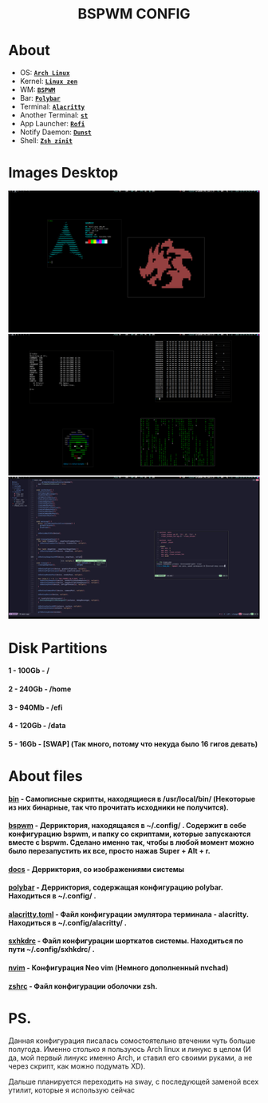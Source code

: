 # <center>BSPWM CONFIG</center>
# About 
 - OS: [**`Arch Linux`**](https://archlinux.org/)
 - Kernel: [**`Linux zen`**](https://github.com/zen-kernel/zen-kernel)
 - WM: [**`BSPWM`**](https://github.com/baskerville/bspwm)
 - Bar: [**`Polybar`**](https://github.com/polybar/polybar)
 - Terminal: [**`Alacritty`**](https://github.com/alacritty/alacritty)
 - Another Terminal: [**`st`**](https://st.suckless.org/)
 - App Launcher: [**`Rofi`**](https://github.com/davatorium/rofi)
 - Notify Daemon: [**`Dunst`**](https://github.com/dunst-project/dunst)
 - Shell: [**`Zsh zinit`**](https://github.com/zdharma-continuum/zinit)

# Images Desktop

<img src="docs/1.png" align="1" width="px">
<img src="docs/2.png" align="2" width="px">
<img src="docs/3.png" align="3" width="1000px">

# Disk Partitions
#### 1 - 100Gb - /

#### 2 - 240Gb - /home

#### 3 - 940Mb - /efi

#### 4 - 120Gb - /data

#### 5 - 16Gb - [SWAP] (Так много, потому что некуда было 16 гигов девать)

# About files
#### [bin](bin) - Самописные скрипты, находящиеся в /usr/local/bin/ (Некоторые из них бинарные, так что прочитать исходники не получится).

#### [bspwm](config_files/bspwm) - Дерриктория, находящаяся в ~/.config/ . Содержит в себе конфигурацию bspwm, и папку со скриптами, которые запускаются вместе с bspwm. Сделано именно так, чтобы в любой момент можно было перезапустить их все, просто нажав Super + Alt + r.

#### [docs](docs) - Дерриктория, со изображениями системы

#### [polybar](config_files/polybar) - Дерриктория, содержащая конфигурацию polybar. Находиться в ~/.config/ .

#### [alacritty.toml](config_files/alacritty.toml) - Файл конфигурации эмулятора терминала - alacritty. Находиться в ~/.config/alacritty/ .

#### [sxhkdrc](config_files/sxhkdrc) - Файл конфигурации шорткатов системы. Находиться по пути ~/.config/sxhkdrc/ .

#### [nvim](config_files/nvim) - Конфигурация Neo vim (Немного дополненный nvchad)

#### [zshrc](config_files/zshrc) - Файл конфигурации оболочки zsh.


# PS.
Данная конфигурация писалась сомостоятельно втечении чуть больше полугода. Именно столько я пользуюсь Arch linux и линукс в целом (И да, мой первый линукс именно Arch, и ставил его своими руками, а не через скрипт, как можно подумать XD).

Дальше планируется переходить на sway, с последующей заменой всех утилит, которые я использую сейчас
